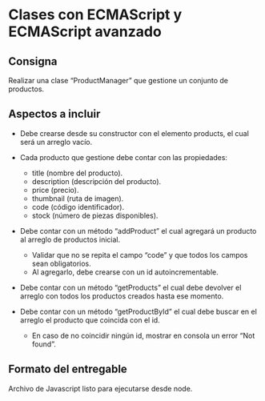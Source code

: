# **Clases con ECMAScript y ECMAScript avanzado**

## Consigna

Realizar una clase “ProductManager” que gestione un conjunto de productos.

## Aspectos a incluir

- Debe crearse desde su constructor con el elemento products, el cual será un arreglo vacío.
- Cada producto que gestione debe contar con las propiedades:
  - title (nombre del producto).
  - description (descripción del producto).
  - price (precio).
  - thumbnail (ruta de imagen).
  - code (código identificador).
  - stock (número de piezas disponibles).

- Debe contar con un método “addProduct” el cual agregará un producto al arreglo de productos inicial.
  - Validar que no se repita el campo “code” y que todos los campos sean obligatorios.
  - Al agregarlo, debe crearse con un id autoincrementable.
- Debe contar con un método “getProducts” el cual debe devolver el arreglo con todos los productos creados hasta ese momento.
- Debe contar con un método “getProductById” el cual debe buscar en el arreglo el producto que coincida con el id.
  - En caso de no coincidir ningún id, mostrar en consola un error “Not found”.

## Formato del entregable

Archivo de Javascript listo para ejecutarse desde node.
